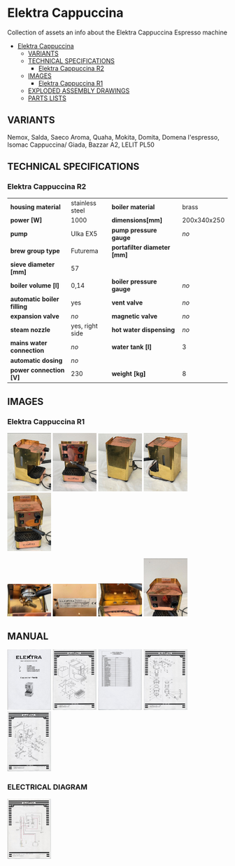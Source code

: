 # Elektra Cappuccina
Collection of assets an info about the Elektra Cappuccina Espresso machine

- [Elektra Cappuccina](#elektra-cappuccina)
  * [VARIANTS](#variants)
  * [TECHNICAL SPECIFICATIONS](#technical-specifications)
    + [Elektra Cappuccina R2](#elektra-cappuccina-r2)
  * [IMAGES](#images)
    + [Elektra Cappuccina R1](#elektra-cappuccina-r1)
  * [EXPLODED ASSEMBLY DRAWINGS](#exploded-assembly-drawings)
  * [PARTS LISTS](#parts-lists)

## VARIANTS
Nemox, Salda, Saeco Aroma, Quaha, Mokita, Domita, Domena l'espresso, Isomac Cappuccina/ Giada, Bazzar A2, LELIT PL50

## TECHNICAL SPECIFICATIONS
### Elektra Cappuccina R2
| | | | |
| ------------- | ------------- |------------- |------------- |
|**housing material**|stainless steel|**boiler material**|brass|
|**power [W]**|1000|**dimensions[mm]**|200x340x250|
|**pump**|Ulka EX5|**pump pressure gauge**|*no*|
|**brew group type**|Futurema|**portafilter diameter [mm]**||
|**sieve diameter [mm]**|57|
|**boiler volume [l]**|0,14|**boiler pressure gauge**|*no*|
|**automatic boiler filling**|yes|**vent valve**|*no*|
|**expansion valve**|*no*|**magnetic valve**|*no*|
|**steam nozzle**|yes, right side|**hot water dispensing**|*no*|
|**mains water connection**|*no*|**water tank [l]**|3|
|**automatic dosing**|*no*|
|**power connection [V]**|230|**weight [kg]**|8|


## IMAGES
### Elektra Cappuccina R1
<p float="left">
    <img src="/images/R1/Image.jpeg" width="100"/>
    <img src="/images/R1/Image[1].jpeg" width="100"/>
    <img src="/images/R1/Image[2].jpeg" width="100"/>
    <img src="/images/R1/Image[3].jpeg" width="100"/>
    <img src="/images/R1/Image[7].jpeg" width="100"/>
</p>
<p float="left">
    <img src="/images/R1/Image[6].jpeg" width="100"/>
    <img src="/images/R1/Image[8].jpeg" width="100"/>
    <img src="/images/R1/Image[9].jpeg" width="100"/>
    <img src="/images/R1/Image[10].jpeg" width="100"/>
</p>

## MANUAL
<p float="left">
 <img src="/assets/titlepage.JPG" width="100"/>
 <img src="/assets/exploded assembly drawings/body1.JPG" width="100"/>
 <img src="/assets/parts lists/body2.JPG" width="100"/>
 <img src="/assets/exploded assembly drawings/delivery1.JPG" width="100"/>
 <img src="/assets/exploded assembly drawings/electrical1.JPG" width="100"/>
</p>

### ELECTRICAL DIAGRAM
<p float="left">
 <img src="/assets/electrical.JPG" width="100"/>
</p>
